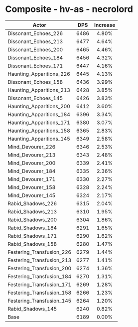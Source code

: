 # Composite - hv-as - necrolord
| Actor | DPS | Increase |
|---|:---:|:---:|
|Dissonant_Echoes_226|6486|4.80%|
|Dissonant_Echoes_213|6477|4.64%|
|Dissonant_Echoes_200|6465|4.46%|
|Dissonant_Echoes_184|6456|4.32%|
|Dissonant_Echoes_171|6447|4.16%|
|Haunting_Apparitions_226|6445|4.13%|
|Dissonant_Echoes_158|6436|3.99%|
|Haunting_Apparitions_213|6428|3.85%|
|Dissonant_Echoes_145|6426|3.83%|
|Haunting_Apparitions_200|6412|3.60%|
|Haunting_Apparitions_184|6396|3.34%|
|Haunting_Apparitions_171|6380|3.07%|
|Haunting_Apparitions_158|6365|2.83%|
|Haunting_Apparitions_145|6349|2.58%|
|Mind_Devourer_226|6346|2.53%|
|Mind_Devourer_213|6343|2.48%|
|Mind_Devourer_200|6339|2.41%|
|Mind_Devourer_184|6335|2.36%|
|Mind_Devourer_171|6330|2.27%|
|Mind_Devourer_158|6328|2.24%|
|Mind_Devourer_145|6324|2.17%|
|Rabid_Shadows_226|6315|2.04%|
|Rabid_Shadows_213|6310|1.95%|
|Rabid_Shadows_200|6304|1.86%|
|Rabid_Shadows_184|6291|1.65%|
|Rabid_Shadows_171|6290|1.62%|
|Rabid_Shadows_158|6280|1.47%|
|Festering_Transfusion_226|6279|1.44%|
|Festering_Transfusion_213|6277|1.41%|
|Festering_Transfusion_200|6274|1.36%|
|Festering_Transfusion_184|6270|1.31%|
|Festering_Transfusion_171|6269|1.28%|
|Festering_Transfusion_158|6266|1.23%|
|Festering_Transfusion_145|6264|1.20%|
|Rabid_Shadows_145|6240|0.82%|
|Base|6189|0.00%|

